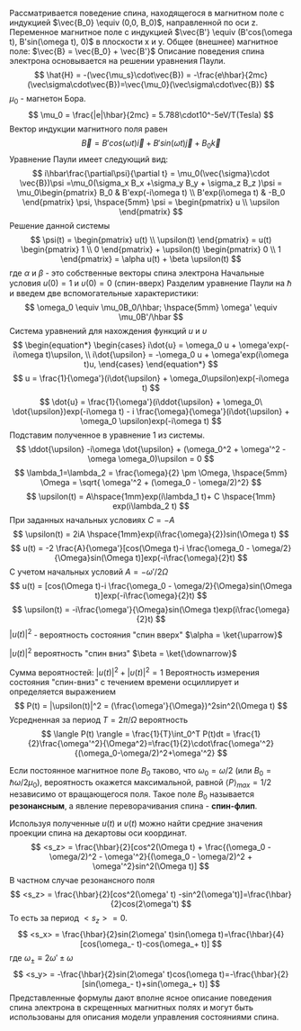 Рассматривается поведение спина, находящегося в магнитном поле с индукцией $\vec{B_0} \equiv (0,0, B_0)$, направленной по оси z.
Переменное магнитное поле с индукцией $\vec{B'} \equiv (B'cos(\omega t), B'sin(\omega t), 0)$  в плоскости x и y. 
Общее (внешнее) магнитное поле: $\vec{B} = \vec{B_0} + \vec{B'}$
Описание поведения спина электрона основывается на решении уравнения Паули. 
$$
\hat{H} = -(\vec{\mu_s}\cdot\vec{B}) = -\frac{e\hbar}{2mc}(\vec\sigma\cdot\vec{B})=\vec{\mu_0}(\vec\sigma\cdot\vec{B})
$$
$\mu_0$ - магнетон Бора. 
$$
\mu_0 = \frac{|e|\hbar}{2mc} = 5.788\cdot10^-5eV/T(Tesla)
$$
Вектор индукции магнитного поля равен  $$
\vec{B} = B'cos(\omega t)\vec{i} + B'sin(\omega t)\vec{j} + B_0\vec{k}$$
Уравнение Паули имеет следующий вид:
$$
i\hbar\frac{\partial\psi}{\partial t} = \mu_0(\vec{\sigma}\cdot \vec{B})\psi =\mu_0(\sigma_x B_x +\sigma_y B_y + \sigma_z B_z )\psi = \mu_0\begin{pmatrix}
B_0 & B'exp(-i\omega t) \\
B'exp(i\omega t) & -B_0
\end{pmatrix} \psi, \hspace{5mm}  \psi = \begin{pmatrix} 
u \\
\upsilon
\end{pmatrix}
$$
Решение данной системы
$$
\psi(t) = \begin{pmatrix} 
u(t) \\
\upsilon(t)
\end{pmatrix} = u(t) \begin{pmatrix} 
1 \\
0
\end{pmatrix} + \upsilon(t) \begin{pmatrix} 
0 \\
1
\end{pmatrix} = \alpha u(t) + \beta \upsilon(t)
$$
где  $\alpha$ и $\beta$ - это собственные векторы спина электрона
Начальные условия $u(0) = 1$ и $\upsilon(0)= 0$ (спин-вверх)
Разделим уравнение Паули на $\hbar$ и введем две вспомогательные характеристики:
$$
\omega_0 \equiv \mu_0B_0/\hbar; \hspace{5mm} \omega' \equiv \mu_0B'/\hbar
$$
Система уравнений для нахождения функций $u$ и $\upsilon$ 
$$
\begin{equation*} \begin{cases} 
i\dot{u} = \omega_0 u + \omega'exp(-i\omega t)\upsilon, \\
i\dot{\upsilon} = -\omega_0 u + \omega'exp(i\omega t)u, 
\end{cases} 
\end{equation*}
$$
$$
u = \frac{1}{\omega'}(i\dot{\upsilon} + \omega_0\upsilon)exp(-i\omega t)
$$
$$
\dot{u} = \frac{1}{\omega'}(i\ddot{\upsilon} + \omega_0\ \dot{\upsilon})exp(-i\omega t) - i \frac{\omega}{\omega'}(i\dot{\upsilon} + \omega_0 \upsilon)exp(-i\omega t)
$$
Подставим полученное в уравнение 1 из системы.
$$
\ddot{\upsilon} -i\omega \dot{\upsilon} + (\omega_0^2 + \omega'^2 - \omega \omega_0)\upsilon = 0
$$
$$
\lambda_1=\lambda_2 = \frac{\omega}{2} \pm \Omega, \hspace{5mm} \Omega = \sqrt{ \omega'^2 + (\omega_0 - \omega/2)^2}
$$
$$
\upsilon(t) = A\hspace{1mm}exp(i\lambda_1 t)+ C \hspace{1mm} exp(i\lambda_2 t)
$$
При заданных начальных условиях $C=-A$ 
$$
\upsilon(t) = 2iA \hspace{1mm}exp(i\frac{\omega}{2})sin(\Omega t)
$$
$$
u(t) = -2 \frac{A}{\omega'}[cos(\Omega t)-i \frac{\omega_0 - \omega/2}{\Omega}sin(\Omega t)]exp(-i\frac{\omega}{2}t)
$$
С учетом начальных условий $A=-\omega'/2\Omega$ 
$$
u(t) = [cos(\Omega t)-i \frac{\omega_0 - \omega/2}{\Omega}sin(\Omega t)]exp(-i\frac{\omega}{2}t)
$$
$$
\upsilon(t) = -i\frac{\omega'}{\Omega}sin(\Omega t)exp(i\frac{\omega}{2}t)
$$
$|u(t)|^2$ - вероятность состояния "спин вверх" $\alpha = \ket{\uparrow}$
    
$|\upsilon(t)|^2$  вероятность "спин вниз"  $\beta = \ket{\downarrow}$

Сумма вероятностей:
$|u(t)|^2 + |\upsilon(t)|^2 = 1$ 
Вероятность измерения состояния "спин-вниз" с течением времени осциллирует и определяется выражением
$$
P(t) = |\upsilon(t)|^2 = (\frac{\omega'}{\Omega})^2sin^2(\Omega t)
$$
Усредненная за период $T = 2\pi/\Omega$ вероятность
$$
\langle P(t) \rangle = \frac{1}{T}\int_0^T P(t)dt = \frac{1}{2}\frac{\omega'^2}{\Omega^2}=\frac{1}{2}\cdot\frac{\omega'^2}{(\omega_0-\omega/2)^2+\omega'^2}
$$

Если постоянное магнитное поле $B_0$ таково, что $\omega_0 = \omega/2$ (или $B_0=\hbar\omega/2\mu_0$), вероятность окажется максимальной, равной $\langle P \rangle_{max}=1/2$ независимо от вращающегося поля. Такое поле $B_0$ называется **резонансным**, а явление переворачивания спина - **спин-флип**.

Используя полученные $u(t)$ и $\upsilon(t)$ можно найти средние значения проекции спина на декартовы оси координат.
$$
<s_z> = \frac{\hbar}{2}[cos^2(\Omega t) + \frac{(\omega_0 - \omega/2)^2 - \omega'^2}{(\omega_0 - \omega/2)^2 + \omega'^2}sin^2(\Omega t)]
$$
В частном случае резонансного поля
$$
<s_z> = \frac{\hbar}{2}[cos^2(\omega' t) -sin^2(\omega't)]=\frac{\hbar}{2}cos(2\omega't)
$$
То есть за период $<s_z>=0$.
$$
<s_x> = \frac{\hbar}{2}sin(2\omega' t)sin(\omega t)=\frac{\hbar}{4}[cos(\omega_- t)-cos(\omega_+ t)]
$$
где $\omega_{\pm} \equiv 2\omega' \pm \omega$ 
$$
<s_y> = -\frac{\hbar}{2}sin(2\omega' t)cos(\omega t)=-\frac{\hbar}{2}[sin(\omega_- t)+sin(\omega_+ t)]
$$
Представленные формулы дают вполне ясное описание поведения спина электрона в скрещенных магнитных полях и могут быть использованы для описания модели управления состояниями спина.
